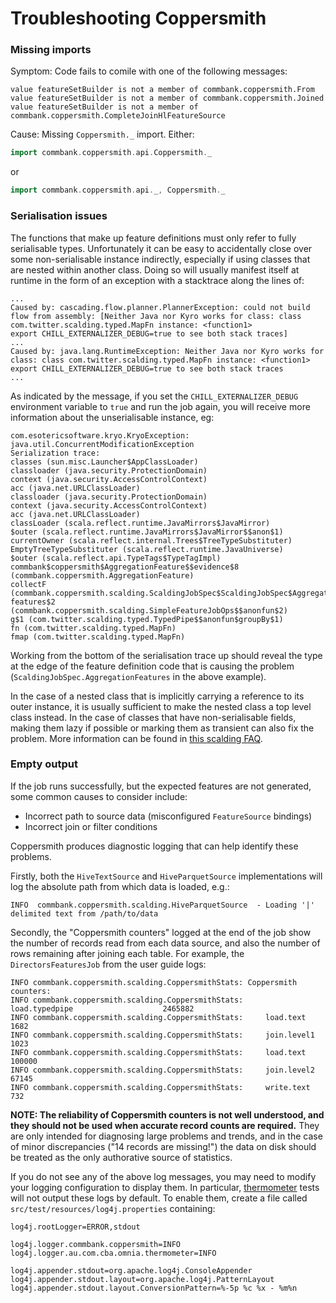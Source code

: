 Troubleshooting Coppersmith
===========================

### Missing imports
Symptom: Code fails to comile with one of the following messages:
```log
value featureSetBuilder is not a member of commbank.coppersmith.From
value featureSetBuilder is not a member of commbank.coppersmith.Joined
value featureSetBuilder is not a member of commbank.coppersmith.CompleteJoinHlFeatureSource
```
Cause: Missing `Coppersmith._` import. Either:
```scala
import commbank.coppersmith.api.Coppersmith._
```
or
```scala
import commbank.coppersmith.api._, Coppersmith._
```

### Serialisation issues

The functions that make up feature definitions must only refer to fully
serialisable types. Unfortunately it can be easy to accidentally close
over some non-serialisable instance indirectly, especially if using
classes that are nested within another class. Doing so will usually
manifest itself at runtime in the form of an exception with a stacktrace
along the lines of:

```
...
Caused by: cascading.flow.planner.PlannerException: could not build flow from assembly: [Neither Java nor Kyro works for class: class com.twitter.scalding.typed.MapFn instance: <function1>
export CHILL_EXTERNALIZER_DEBUG=true to see both stack traces]
...
Caused by: java.lang.RuntimeException: Neither Java nor Kyro works for class: class com.twitter.scalding.typed.MapFn instance: <function1>
export CHILL_EXTERNALIZER_DEBUG=true to see both stack traces
...
```

As indicated by the message, if you set the `CHILL_EXTERNALIZER_DEBUG` environment variable to `true` and run the job again, you will receive more information about the unserialisable instance, eg:

```
com.esotericsoftware.kryo.KryoException: java.util.ConcurrentModificationException
Serialization trace:
classes (sun.misc.Launcher$AppClassLoader)
classloader (java.security.ProtectionDomain)
context (java.security.AccessControlContext)
acc (java.net.URLClassLoader)
classloader (java.security.ProtectionDomain)
context (java.security.AccessControlContext)
acc (java.net.URLClassLoader)
classLoader (scala.reflect.runtime.JavaMirrors$JavaMirror)
$outer (scala.reflect.runtime.JavaMirrors$JavaMirror$$anon$1)
currentOwner (scala.reflect.internal.Trees$TreeTypeSubstituter)
EmptyTreeTypeSubstituter (scala.reflect.runtime.JavaUniverse)
$outer (scala.reflect.api.TypeTags$TypeTagImpl)
commbank$coppersmith$AggregationFeature$$evidence$8 (commbank.coppersmith.AggregationFeature)
collectF (commbank.coppersmith.scalding.ScaldingJobSpec$ScaldingJobSpec$AggregationFeatures$)
features$2 (commbank.coppersmith.scalding.SimpleFeatureJobOps$$anonfun$2)
g$1 (com.twitter.scalding.typed.TypedPipe$$anonfun$groupBy$1)
fn (com.twitter.scalding.typed.MapFn)
fmap (com.twitter.scalding.typed.MapFn)
```

Working from the bottom of the serialisation trace up should reveal the
type at the edge of the feature definition code that is causing the
problem (`ScaldingJobSpec.AggregationFeatures` in the above example).

In the case of a nested class that is implicitly carrying a reference to
its outer instance, it is usually sufficient to make the nested class a
top level class instead. In the case of classes that have
non-serialisable fields, making them lazy if possible or marking
them as transient can also fix the problem. More information can be
found in [this scalding FAQ](https://github.com/twitter/scalding/wiki/Frequently-asked-questions#q-im-getting-a-notserializableexception-on-hadoop-job-submission).


### Empty output

If the job runs successfully, but the expected features are not generated,
some common causes to consider include:

* Incorrect path to source data (misconfigured `FeatureSource` bindings)
* Incorrect join or filter conditions

Coppersmith produces diagnostic logging that can help identify these problems.

Firstly, both the `HiveTextSource` and `HiveParquetSource`
implementations will log the absolute path from which data is loaded, e.g.:

```
INFO  commbank.coppersmith.scalding.HiveParquetSource  - Loading '|' delimited text from /path/to/data
```

Secondly, the "Coppersmith counters" logged at the end of the job
show the number of records read from each data source, and also the
number of rows remaining after joining each table.
For example, the `DirectorsFeaturesJob` from the user guide logs:

```
INFO commbank.coppersmith.scalding.CoppersmithStats: Coppersmith counters:
INFO commbank.coppersmith.scalding.CoppersmithStats:     load.typedpipe                    2465882
INFO commbank.coppersmith.scalding.CoppersmithStats:     load.text                            1682
INFO commbank.coppersmith.scalding.CoppersmithStats:     join.level1                          1023
INFO commbank.coppersmith.scalding.CoppersmithStats:     load.text                          100000
INFO commbank.coppersmith.scalding.CoppersmithStats:     join.level2                         67145
INFO commbank.coppersmith.scalding.CoppersmithStats:     write.text                            732
```

**NOTE: The reliability of Coppersmith counters is not well understood,
and they should not be used when accurate record counts are required.**
They are only intended for diagnosing large problems and trends,
and in the case of minor discrepancies ("14 records are missing!")
the data on disk should be treated as the only authorative source of statistics.

If you do not see any of the above log messages,
you may need to modify your logging configuration to display them.
In particular, [thermometer] tests will not output these logs by default.
To enable them, create a file called `src/test/resources/log4j.properties` containing:

```properties
log4j.rootLogger=ERROR,stdout

log4j.logger.commbank.coppersmith=INFO
log4j.logger.au.com.cba.omnia.thermometer=INFO

log4j.appender.stdout=org.apache.log4j.ConsoleAppender
log4j.appender.stdout.layout=org.apache.log4j.PatternLayout
log4j.appender.stdout.layout.ConversionPattern=%-5p %c %x - %m%n
```


[thermometer]: https://github.com/CommBank/thermometer
